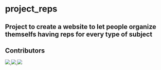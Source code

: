 # project_reps
## Project to create a website to let people organize themselfs having reps for every type of subject
###

## Contributors
<div>
    <a href="https://github.com/CICCIOSGAMINO/exide_vasche/graphs/contributors">
      <img src="https://contrib.rocks/image?repo=CICCIOSGAMINO/exide_vasche" />
    </a>
    <a href="https://github.com/GigiClandestino/project_reps/graphs/contributors">
      <img src="https://contrib.rocks/image?repo=GigiClandestino/project_reps" />
    </a>
    <a href="https://github.com/DuilioSeghezzi/personal-portfolio/graphs/contributors">
      <img src="https://contrib.rocks/image?repo=DuilioSeghezzi/personal-portfolio" />
    </a>
</div>
